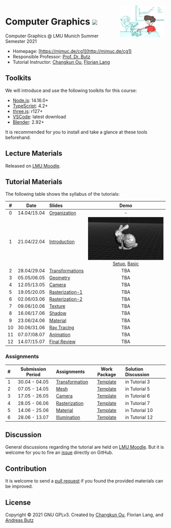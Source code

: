 <img src="./docs/teaser.png" alt="Image Credit: V. Pues" height="100" align="right" style="margin: 5px; margin-bottom: 20px;" />

# Computer Graphics ![](https://changkun.de/urlstat?mode=github&repo=mimuc/cg1-ss21)

Computer Graphics @ LMU Munich Summer Semester 2021

- Homepage: [https://mimuc.de/cg1](http://mimuc.de/cg1)
- Responsible Professor: [Prof. Dr. Butz](https://www.medien.ifi.lmu.de/team/andreas.butz/)
- Tutorial Instructor: [Changkun Ou](https://www.medien.ifi.lmu.de/team/changkun.ou/), [Florian Lang](https://www.um.informatik.uni-muenchen.de/personen/mitarbeiter/lang/index.html)

## Toolkits

We will introduce and use the following toolkits for this course:

- [Node.js](https://nodejs.org/en/): 14.16.0+
- [TypeScript](https://www.typescriptlang.org/): 4.2+
- [three.js](https://threejs.org/): r127+
- [VSCode](https://code.visualstudio.com/): latest download
- [Blender](https://www.blender.org/): 2.92+

It is recommended for you to install and take a glance at these tools beforehand.

## Lecture Materials

Released on [LMU Moodle](https://moodle.lmu.de/course/view.php?id=13999).

## Tutorial Materials

The following table shows the syllabus of the tutorials:

| # | Date | Slides | Demo |
|:-:|:----:|:-------|:-----:|
|0|  14.04/15.04 | [Organization](https://changkun.de/s/cg1ss21-organize) | - |
|1|  21.04/22.04 | [Introduction](https://changkun.de/s/cg1ss21-intro) | ![](./docs/01-intro/teaser.png) [Setup](https://mimuc.github.io/cg1-ss21/01-intro/1-setup/), [Basic](https://mimuc.github.io/cg1-ss21/01-intro/2-basic/) |
|2|  28.04/29.04 | [Transformations](https://changkun.de/s/cg1ss21-transform) | TBA | 
|3|  05.05/06.05 | [Geometry](https://changkun.de/s/cg1ss21-geometry) | TBA |
|4|  12.05/13.05 | [Camera](https://changkun.de/s/cg1ss21-camera) | TBA |
|5|  19.05/20.05 | [Rasterization-1](https://changkun.de/s/cg1ss21-raster1) | TBA |
|6|  02.06/03.06 | [Rasterization-2](https://changkun.de/s/cg1ss21-raster2) | TBA |
|7|  09.06/10.06 | [Texture](https://changkun.de/s/cg1ss21-texture) | TBA |
|8|  16.06/17.06 | [Shadow](https://changkun.de/s/cg1ss21-shadow) | TBA |
|9|  23.06/24.06 | [Material](https://changkun.de/s/cg1ss21-material) | TBA |
|10| 30.06/31.06 | [Ray Tracing](https://changkun.de/s/cg1ss21-raytracing) | TBA |
|11| 07.07/08.07 | [Animation](https://changkun.de/s/cg1ss21-animation) | TBA |
|12| 14.07/15.07 | [Final Review](https://changkun.de/s/cg1ss21-review) | TBA |

### Assignments

| # | Submission Period | Assignments | Work Package | Solution Discussion |
|:--|:-----:|:------------|:---------:|:-----------|
| 1 | 30.04 - 04.05 | [Transformation](./assignments/01-transform/README.pdf) | [Template](./assignments/01-transform) | in Tutorial 3 |
| 2 | 07.05 - 14.05 | [Mesh](./assignments/02-mesh/README.pdf) | [Template](./assignments/02-mesh) | in Tutorial 5 |
| 3 | 17.05 - 26.05 | [Camera](./assignments/03-camera/README.pdf) | [Template](./assignments/03-camera) | in Tutorial 6 |
| 4 | 28.05 - 06.06 | [Rasterization](./assignments/04-raster/README.pdf) | [Template](./assignments/04-raster) | in Tutorial 7 |
| 5 | 14.06 - 25.06 | [Material](./assignments/05-material/README.pdf) | [Template](./assignments/05-material) | in Tutorial 10 |
| 6 | 28.06 - 13.07 | [Illumination](./assignments/06-illumination/README.pdf) | [Template](./assignments/06-illumination) | in Tutorial 12 |

## Discussion

General discussions regarding the tutorial are held on [LMU Moodle](https://moodle.lmu.de/mod/forum/view.php?id=678873). But it is welcome for you to fire an [issue](https://github.com/mimuc/cg1-ss21/issues/new) directly on GitHub.

## Contribution

It is welcome to send a [pull request](https://github.com/mimuc/cg1-ss21/pulls) if you found the provided materials can be improved.

## License

Copyright &copy; 2021 GNU GPLv3. Created by [Changkun Ou](https://changkun.de), Florian Lang, and [Andreas Butz](https://butz.org)
